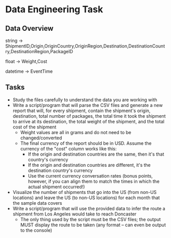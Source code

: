 # Data Engineering Task
## Data Overview
string -> ShipmentID,Origin,OriginCountry,OriginRegion,Destination,DestinationCountry,DestinationRegion,PackageID

float -> Weight,Cost

datetime -> EventTime

## Tasks
* Study the files carefully to understand the data you are working with
* Write a script/program that will parse the CSV files and generate a new report that will, for every shipment, contain the shipment's origin, destination, total number of packages, the total time it took the shipment to arrive at its destination, the total weight of the shipment, and the total cost of the shipment
  * Weight values are all in grams and do not need to be changed/converted
  * The final currency of the report should be in USD. Assume the currency of the "cost" column works like this:
    * If the origin and destination countries are the same, then it's that country's currency
    * If the origin and destination countries are different, it's the destination country's currency
    * Use the current currency conversation rates (bonus points, however, if you can align them to match the times in which the actual shipment occurred!)
* Visualize the number of shipments that go into the US (from non-US locations) and leave the US (to non-US locations) for each month that the sample data covers
* Write a script/program that will use the provided data to infer the route a shipment from Los Angeles would take to reach Doncaster
  * The only thing used by the script must be the CSV files; the output MUST display the route to be taken (any format – can even be output to the console)